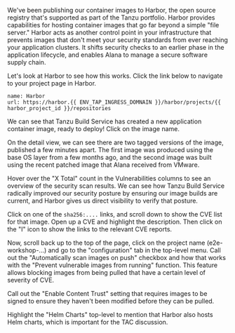 We've been publishing our container images to Harbor, the open source registry that's supported as part of the Tanzu portfolio. Harbor provides capabilities for hosting container images that go far beyond a simple "file server."  Harbor acts as another control point in your infrastructure that prevents images that don't meet your security standards from ever reaching your application clusters.  It shifts security checks to an earlier phase in the application lifecycle, and enables Alana to manage a secure software supply chain.

Let's look at Harbor to see how this works. Click the link below to navigate to your project page in Harbor.

```dashboard:reload-dashboard
name: Harbor
url: https://harbor.{{ ENV_TAP_INGRESS_DOMNAIN }}/harbor/projects/{{ harbor_project_id }}/repositories
```

We can see that Tanzu Build Service has created a new application container image, ready to deploy! Click on the image name.

On the detail view, we can see there are two tagged versions of the image, published a few minutes apart. The first image was produced using the base OS layer from a few months ago, and the second image was built using the recent patched image that Alana received from VMware.

Hover over the "X Total" count in the Vulnerabilities columns to see an overview of the security scan results. We can see how Tanzu Build Service radically improved our security posture by ensuring our image builds are current, and Harbor gives us direct visibility to verify that posture.

Click on one of the `sha256:....` links, and scroll down to show the CVE list for that image.  Open up a CVE and highlight the description.  Then click on the "I" icon to show the links to the relevant CVE reports.

Now, scroll back up to the top of the page, click on the project name (e2e-workshop-...) and go to the "configuration" tab in the top-level menu.  Call out the "Automatically scan images on push" checkbox and how that works with the "Prevent vulnerable images from running" function.  This feature allows blocking images from being pulled that have a certain level of severity of CVE.

Call out the "Enable Content Trust" setting that requires images to be signed to ensure they haven't been modified before they can be pulled.

Highlight the "Helm Charts" top-level to mention that Harbor also hosts Helm charts, which is important for the TAC discussion.